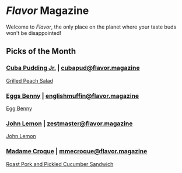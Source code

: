 # _Flavor_ Magazine

Welcome to _Flavor_, the only place on the planet where your taste buds won't be disappointed!



## Picks of the Month

### [Cuba Pudding Jr.](writer/cuba-pudding-jr.md) | cubapud@flavor.magazine

[Grilled Peach Salad](recipe/feb/oatmeal-pancakes.md)

### [Eggs Benny](writer/eggs-benny.md) | englishmuffin@flavor.magazine

[Egg Benny](recipe/feb/egg-benny.md)

### [John Lemon](writer/john-lemon.md) | zestmaster@flavor.magazine

[John Lemon](recipe/feb/john-lemon.md)

### [Madame Croque](writer/madame-croque.md) | mmecroque@flavor.magazine

[Roast Pork and Pickled Cucumber Sandwich](../recipe/feb/madame-croque-feb.md)
